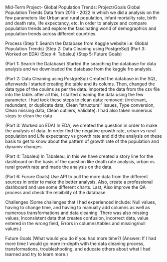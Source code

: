 Mid-Term Project- Global Population Trends:
Project/Goals
Global Population Trends Data from  2016 - 2022 in which we did a analysis on the few parameters like Urban and rural population, infant mortality rate, birth and death rate, life expectancy, etc. In order to analyze and compare population trends and explore the fascinating world of demographics and population trends across different countries.

Process
(Step 1: Search the Database from Kaggle website i.e: Global Population Trends)
(Step 2: Data Cleaning using PostgreSql)
(Part 3: Worked on EDA)
(Step 4: Tabaleu)
(Step 5: Future Goals)

(Part 1: Search the Database)
Started the searching the database for data analysis and we downloaded the database from the kaggle fro analysis.

(Part 2: Data Cleaning using PostgreSql)
Created the database in the SQL, afterwards I started creating the table and its colums. Then, changed the data type of the coulms as per the data. Imported the data from the csv file into the table. 
after all this, I started cleaning the data using the few parameter.
I had took these steps to clean data: removed: (irrelevant, redundant, or duplicate data, Clean “structural” issues, Type conversion, Clean missing data, Clean outliers, Validate). I had also taken numerous steps to clean the data

(Part 3: Worked on EDA)
In EDA, we created the question in order to make the analysis of data. In order find the negative growth rate, urban vs rural population and Life expectancy vs growth rate and did the analysis on these basis to get to know about the pattern of growth rate of the population and dynamiv changes.

(Part 4: Tabaleu)
In Tabaleau, in this we have created a story line for the dashboard on the basis of the question like death rate analysis, urban vs rural growth rate and made the analysis on the data.

(Part 6: Furure Goals)
Use API to pull the more data from the different sources in order to make the better analysis. Also, create a professional dashboard and use some different charts. Last, Also improve the QA process and check the relaibility of the database.

Challenges
(Some challenges that I had experienced include: Null values, having to change time, and having to manually add columns as well as numerous transformations and data cleaning. There was also missing values, Inconsistent data that creates confusion, incorrect data, value entered in the wrong field, Errors in columns/tables and missing/null values.)

Future Goals
(What would you do if you had more time?) (Answer: If I had more time I would go more in-depth with the data cleaning process, transformations, troubleshooting, and educate others about what I had learned and try to learn more.)